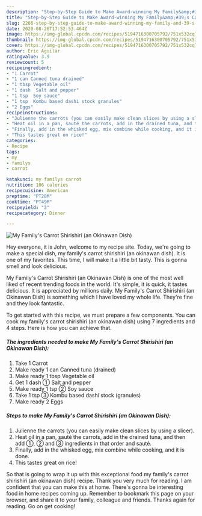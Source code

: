 ```yaml
---
description: "Step-by-Step Guide to Make Award-winning My Family&amp;#39;s Carrot Shirishiri (an Okinawan Dish)"
title: "Step-by-Step Guide to Make Award-winning My Family&amp;#39;s Carrot Shirishiri (an Okinawan Dish)"
slug: 2266-step-by-step-guide-to-make-award-winning-my-family-and-39-s-carrot-shirishiri-an-okinawan-dish
date: 2020-08-26T17:52:53.464Z
image: https://img-global.cpcdn.com/recipes/5194716300705792/751x532cq70/my-familys-carrot-shirishiri-an-okinawan-dish-recipe-main-photo.jpg
thumbnail: https://img-global.cpcdn.com/recipes/5194716300705792/751x532cq70/my-familys-carrot-shirishiri-an-okinawan-dish-recipe-main-photo.jpg
cover: https://img-global.cpcdn.com/recipes/5194716300705792/751x532cq70/my-familys-carrot-shirishiri-an-okinawan-dish-recipe-main-photo.jpg
author: Eric Aguilar
ratingvalue: 3.9
reviewcount: 5
recipeingredient:
- "1 Carrot"
- "1 can Canned tuna drained"
- "1 tbsp Vegetable oil"
- "1 dash  Salt and pepper"
- "1 tsp  Soy sauce"
- "1 tsp  Kombu based dashi stock granules"
- "2 Eggs"
recipeinstructions:
- "Julienne the carrots (you can easily make clean slices by using a slicer)."
- "Heat oil in a pan, sauté the carrots, add in the drained tuna, and then add ①, ② and ③ ingredients in that order and sauté."
- "Finally, add in the whisked egg, mix combine while cooking, and it is done."
- "This tastes great on rice!"
categories:
- Recipe
tags:
- my
- familys
- carrot

katakunci: my familys carrot 
nutrition: 106 calories
recipecuisine: American
preptime: "PT28M"
cooktime: "PT49M"
recipeyield: "3"
recipecategory: Dinner

---
```



![My Family&#39;s Carrot Shirishiri (an Okinawan Dish)](https://img-global.cpcdn.com/recipes/5194716300705792/751x532cq70/my-familys-carrot-shirishiri-an-okinawan-dish-recipe-main-photo.jpg)

Hey everyone, it is John, welcome to my recipe site. Today, we're going to make a special dish, my family&#39;s carrot shirishiri (an okinawan dish). It is one of my favorites. This time, I will make it a little bit tasty. This is gonna smell and look delicious.



My Family&#39;s Carrot Shirishiri (an Okinawan Dish) is one of the most well liked of recent trending foods in the world. It's simple, it is quick, it tastes delicious. It is appreciated by millions daily. My Family&#39;s Carrot Shirishiri (an Okinawan Dish) is something which I have loved my whole life. They're fine and they look fantastic.


To get started with this recipe, we must prepare a few components. You can cook my family&#39;s carrot shirishiri (an okinawan dish) using 7 ingredients and 4 steps. Here is how you can achieve that.

<!--inarticleads1-->

##### The ingredients needed to make My Family&#39;s Carrot Shirishiri (an Okinawan Dish):

1. Take 1 Carrot
1. Make ready 1 can Canned tuna (drained)
1. Make ready 1 tbsp Vegetable oil
1. Get 1 dash ① Salt and pepper
1. Make ready 1 tsp ② Soy sauce
1. Take 1 tsp ③ Kombu based dashi stock (granules)
1. Make ready 2 Eggs




<!--inarticleads2-->

##### Steps to make My Family&#39;s Carrot Shirishiri (an Okinawan Dish):

1. Julienne the carrots (you can easily make clean slices by using a slicer).
1. Heat oil in a pan, sauté the carrots, add in the drained tuna, and then add ①, ② and ③ ingredients in that order and sauté.
1. Finally, add in the whisked egg, mix combine while cooking, and it is done.
1. This tastes great on rice!




So that is going to wrap it up with this exceptional food my family&#39;s carrot shirishiri (an okinawan dish) recipe. Thank you very much for reading. I am confident that you can make this at home. There's gonna be interesting food in home recipes coming up. Remember to bookmark this page on your browser, and share it to your family, colleague and friends. Thanks again for reading. Go on get cooking!

